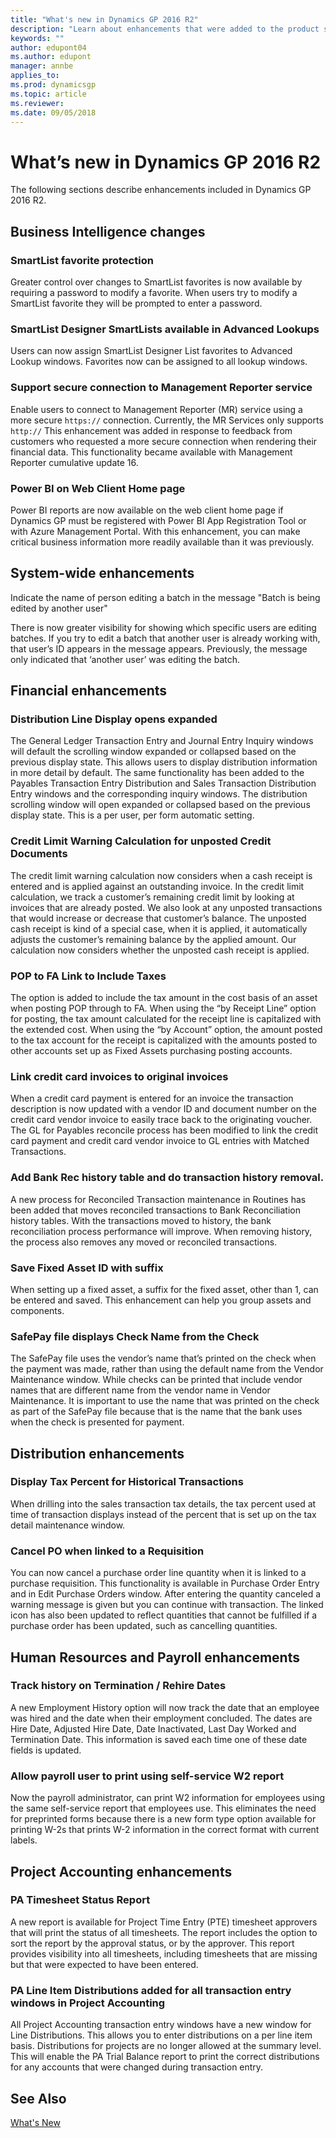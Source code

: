 ```yaml
---
title: "What's new in Dynamics GP 2016 R2"
description: "Learn about enhancements that were added to the product since the release of Dynamics GP 2016 R2. "
keywords: ""
author: edupont04
ms.author: edupont
manager: annbe
applies_to: 
ms.prod: dynamicsgp
ms.topic: article
ms.reviewer: 
ms.date: 09/05/2018
---
```


# What’s new in Dynamics GP 2016 R2

The following sections describe enhancements included in Dynamics GP 2016 R2.

## Business Intelligence changes 

### SmartList favorite protection

Greater control over changes to SmartList favorites is now available by requiring a password to modify a favorite. When users try to modify a SmartList favorite they will be prompted to enter a password.

### SmartList Designer SmartLists available in Advanced Lookups

Users can now assign SmartList Designer List favorites to Advanced Lookup windows. Favorites now can be assigned to all lookup windows.

### Support secure connection to Management Reporter service

Enable users to connect to Management Reporter (MR) service using a more secure `https://` connection. Currently, the MR Services only supports `http://` This enhancement was added in response to feedback from customers who requested a more secure connection when rendering their financial data. This functionality became available with Management Reporter cumulative update 16.

### Power BI on Web Client Home page

Power BI reports are now available on the web client home page if Dynamics GP must be registered with Power BI App Registration Tool or with Azure Management Portal. With this enhancement, you can make critical business information more readily available than it was previously.

## System-wide enhancements

Indicate the name of person editing a batch in the message "Batch is being edited by another user"

There is now greater visibility for showing which specific users are editing batches. If you try to edit a batch that another user is already working with, that user’s ID appears in the message appears. Previously, the message only indicated that ‘another user’ was editing the batch.

## Financial enhancements

### Distribution Line Display opens expanded

The General Ledger Transaction Entry and Journal Entry Inquiry windows will default the scrolling window expanded or collapsed based on the previous display state. This allows users to display distribution information in more detail by default. The same functionality has been added to the Payables Transaction Entry Distribution and Sales Transaction Distribution Entry windows and the corresponding inquiry windows. The distribution scrolling window will open expanded or collapsed based on the previous display state. This is a per user, per form automatic setting.

### Credit Limit Warning Calculation for unposted Credit Documents

The credit limit warning calculation now considers when a cash receipt is entered and is applied against an outstanding invoice. In the credit limit calculation, we track a customer’s remaining credit limit by looking at invoices that are already posted. We also look at any unposted transactions that would increase or decrease that customer’s balance. The unposted cash receipt is kind of a special case, when it is applied, it automatically adjusts the customer’s remaining balance by the applied amount. Our calculation now considers whether the unposted cash receipt is applied.

### POP to FA Link to Include Taxes

The option is added to include the tax amount in the cost basis of an asset when posting POP through to FA. When using the “by Receipt Line” option for posting, the tax amount calculated for the receipt line is capitalized with the extended cost. When using the “by Account” option, the amount posted to the tax account for the receipt is capitalized with the amounts posted to other accounts set up as Fixed Assets purchasing posting accounts.

### Link credit card invoices to original invoices

When a credit card payment is entered for an invoice the transaction description is now updated with a vendor ID and document number on the credit card vendor invoice to easily trace back to the originating voucher. The GL for Payables reconcile process has been modified to link the credit card payment and credit card vendor invoice to GL entries with Matched Transactions.

### Add Bank Rec history table and do transaction history removal.

A new process for Reconciled Transaction maintenance in Routines has been added that moves reconciled transactions to Bank Reconciliation history tables. With the transactions moved to history, the bank reconciliation process performance will improve. When removing history, the process also removes any moved or reconciled transactions.

### Save Fixed Asset ID with suffix

When setting up a fixed asset, a suffix for the fixed asset, other than 1, can be entered and saved. This enhancement can help you group assets and components.

### SafePay file displays Check Name from the Check

The SafePay file uses the vendor’s name that’s printed on the check when the payment was made, rather than using the default name from the Vendor Maintenance window. While checks can be printed that include vendor names that are different name from the vendor name in Vendor Maintenance. It is important to use the name that was printed on the check as part of the SafePay file because that is the name that the bank uses when the check is presented for payment.

## Distribution enhancements

### Display Tax Percent for Historical Transactions

When drilling into the sales transaction tax details, the tax percent used at time of transaction displays instead of the percent that is set up on the tax detail maintenance window.

### Cancel PO when linked to a Requisition

You can now cancel a purchase order line quantity when it is linked to a purchase requisition. This functionality is available in Purchase Order Entry and in Edit Purchase Orders window. After entering the quantity canceled a warning message is given but you can continue with transaction. The linked icon has also been updated to reflect quantities that cannot be fulfilled if a purchase order has been updated, such as cancelling quantities.

## Human Resources and Payroll enhancements

### Track history on Termination / Rehire Dates

A new Employment History option will now track the date that an employee was hired and the date when their employment concluded. The dates are Hire Date, Adjusted Hire Date, Date Inactivated, Last Day Worked and Termination Date. This information is saved each time one of these date fields is updated.

### Allow payroll user to print using self-service W2 report 

Now the payroll administrator, can print W2 information for employees using the same self-service report that employees use. This eliminates the need for preprinted forms because there is a new form type option available for printing W-2s that prints W-2 information in the correct format with current labels.

## Project Accounting enhancements 

### PA Timesheet Status Report

A new report is available for Project Time Entry (PTE) timesheet approvers that will print the status of all timesheets. The report includes the option to sort the report by the approval status, or by the approver. This report provides visibility into all timesheets, including timesheets that are missing but that were expected to have been entered.

### PA Line Item Distributions added for all transaction entry windows in Project Accounting 

All Project Accounting transaction entry windows have a new window for Line Distributions. This allows you to enter distributions on a per line item basis. Distributions for projects are no longer allowed at the summary level. This will enable the PA Trial Balance report to print the correct distributions for any accounts that were changed during transaction entry.

## See Also

[What's New](introduction.md)  
